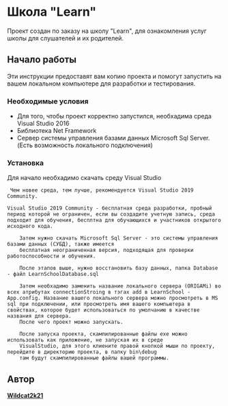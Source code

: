 # Школа "Learn"

Проект создан по заказу на школу "Learn", для ознакомления услуг школы для слушателей и их родителей.

## Начало работы

Эти инструкции предоставят вам копию проекта и помогут запустить на вашем локальном компьютере для разработки и тестирования.

### Необходимые условия

* Для того, чтобы проект корректно запустился, необхадима среда Visual Studio 2016
* Библиотека Net Framework
* Cервер системы управления базами данных Microsoft Sql Server. (Есть возможность локального подключения)

### Установка

Для начало необхадимо скачать среду Visual Studio

```
 Чем новее среда, тем лучше, рекомендуется Visual Studio 2019 Community.
```
	Visual Studio 2019 Community - бесплатная среда разработки, пробный период которой не ограничен, если вы создадите учетную запись, среда подходит для обучения, бесплтна для обучающихся и участников открытого исходного кода.

```
	Затем нужно скачать Microsoft Sql Server - это системы управления базами данных (СУБД), также имеется
	бесплатная неограниченная версия, подходящая для проверки работоспособности и обучения.
```

```
	После этапов выше, нужно восстановить базу данных, папка Database - файл LearnSchoolDatabase.sql
```

```
	Затем необхадимо заменить название локального сервера (ORIGAMi) во всех атрибутах connectionStroing в тэгах add в LearnSchool - App.config. Название вашего локального сервера можно просмотреть в MS sql при подключении, или просмотреть имя вашего компьютера в свойствах, которое будет использоваться по умолчанию в качестве названия для сервера.
	После чего проект можно запускать.
```

```
	После запуска проекта, скампилированные файлы exe можно использовать как приложение, не запуская их в среде
	VisualStudio, для этого клиените правой кнопкой мыши по проекту, перейдите в директорию проекта, в папку bin\debug
	там будут скампилированные файлы вашей программы.
```

## Автор

[**Wildcat2k21**](https://github.com/Wildcat2k21)
